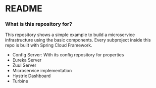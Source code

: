 # README #

### What is this repository for? ###

This repository shows a simple example to build a microservice infrastructure using the basic components.
Every subproject inside this repo is built with Spring Cloud Framework.

* Config Server: With its config repository for properties
* Eureka Server
* Zuul Server
* Microservice implementation
* Hystrix Dashboard
* Turbine
